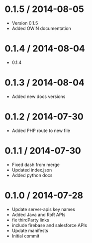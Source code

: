 
0.1.5 / 2014-08-05 
==================

 * Version 0.1.5
 * Added OWIN documentation

0.1.4 / 2014-08-04 
==================

 * 0.1.4

0.1.3 / 2014-08-04 
==================

 * Added new docs versions

0.1.2 / 2014-07-30 
==================

 * Added PHP route to new file

0.1.1 / 2014-07-30
==================

  * Fixed dash from merge
  * Updated index.json
  * Added python docs

0.1.0 / 2014-07-28
==================

  * Update server-apis key names
  * Added Java and RoR APIs
  * fix thirdParty links
  * include firebase and salesforce APIs
  * Update manifests
  * Initial commit
